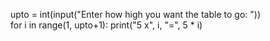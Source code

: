 upto = int(input("Enter how high you want the table to go: "))  
for i in range(1, upto+1):        print("5 x", i, "=", 5 * i)
